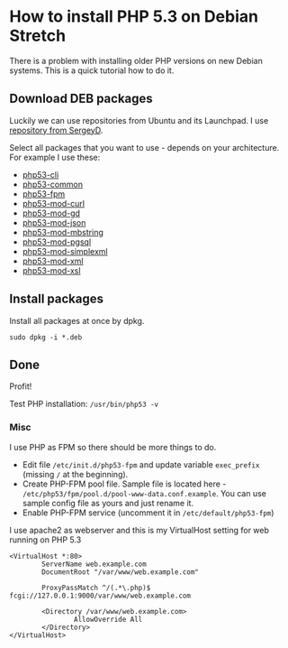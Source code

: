 # How to install PHP 5.3 on Debian Stretch
There is a problem with installing older PHP versions on new Debian systems. This is a quick tutorial how to do it.

## Download DEB packages
Luckily we can use repositories from Ubuntu and its Launchpad. I use [repository from SergeyD](https://launchpad.net/~sergey-dryabzhinsky/+archive/ubuntu/php53).

Select all packages that you want to use - depends on your architecture. For example I use these:

- [php53-cli](https://launchpad.net/~sergey-dryabzhinsky/+archive/ubuntu/php53/+files/php53-cli_5.3.29-1sergeyd14.4~xenial1_amd64.deb)
- [php53-common](https://launchpad.net/~sergey-dryabzhinsky/+archive/ubuntu/php53/+files/php53-common_5.3.29-1sergeyd14.4~xenial1_all.deb)
- [php53-fpm](https://launchpad.net/~sergey-dryabzhinsky/+archive/ubuntu/php53/+files/php53-fpm_5.3.29-1sergeyd14.4~xenial1_amd64.deb)
- [php53-mod-curl](https://launchpad.net/~sergey-dryabzhinsky/+archive/ubuntu/php53/+files/php53-mod-curl_5.3.29-1sergeyd14.4~xenial1_amd64.deb)
- [php53-mod-gd](https://launchpad.net/~sergey-dryabzhinsky/+archive/ubuntu/php53/+files/php53-mod-gd_5.3.29-1sergeyd14.4~xenial1_amd64.deb)
- [php53-mod-json](https://launchpad.net/~sergey-dryabzhinsky/+archive/ubuntu/php53/+files/php53-mod-json_5.3.29-1sergeyd14.4~xenial1_amd64.deb)
- [php53-mod-mbstring](https://launchpad.net/~sergey-dryabzhinsky/+archive/ubuntu/php53/+files/php53-mod-mbstring_5.3.29-1sergeyd14.4~xenial1_amd64.deb)
- [php53-mod-pgsql](https://launchpad.net/~sergey-dryabzhinsky/+archive/ubuntu/php53/+files/php53-mod-pgsql_5.3.29-1sergeyd14.4~xenial1_amd64.deb)
- [php53-mod-simplexml](https://launchpad.net/~sergey-dryabzhinsky/+archive/ubuntu/php53/+files/php53-mod-simplexml_5.3.29-1sergeyd14.4~xenial1_amd64.deb)
- [php53-mod-xml](https://launchpad.net/~sergey-dryabzhinsky/+archive/ubuntu/php53/+files/php53-mod-xml_5.3.29-1sergeyd14.4~xenial1_amd64.deb)
- [php53-mod-xsl](https://launchpad.net/~sergey-dryabzhinsky/+archive/ubuntu/php53/+files/php53-mod-xsl_5.3.29-1sergeyd14.4~xenial1_amd64.deb)

## Install packages
Install all packages at once by dpkg.

`sudo dpkg -i *.deb`

## Done
Profit!

Test PHP installation: `/usr/bin/php53 -v`

### Misc
I use PHP as FPM so there should be more things to do.
- Edit file `/etc/init.d/php53-fpm` and update variable `exec_prefix` (missing `/` at the beginning).
- Create PHP-FPM pool file. Sample file is located here - `/etc/php53/fpm/pool.d/pool-www-data.conf.example`. You can use sample config file as yours and just rename it.
- Enable PHP-FPM service (uncomment it in `/etc/default/php53-fpm`)

I use apache2 as webserver and this is my VirtualHost setting for web running on PHP 5.3
```
<VirtualHost *:80>
        ServerName web.example.com
        DocumentRoot "/var/www/web.example.com"

        ProxyPassMatch ^/(.*\.php)$ fcgi://127.0.0.1:9000/var/www/web.example.com

        <Directory /var/www/web.example.com>
                AllowOverride All
        </Directory>
</VirtualHost>
```
